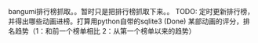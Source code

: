 bangumi排行榜抓取。。暂时只是把排行榜抓取下来。。
TODO:
定时更新排行榜，并得出哪些动画进榜。打算用python自带的sqlite3 (Done)
某部动画的评分，排名趋势（1：和前一个榜单相比 2：从第一个榜单以来的趋势）


